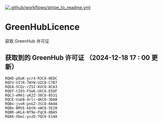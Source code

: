 [![.github/workflows/stripe_to_readme.yml](https://github.com/zjx-kimi/GreenHubLicence/actions/workflows/stripe_to_readme.yml/badge.svg)](https://github.com/zjx-kimi/GreenHubLicence/actions/workflows/stripe_to_readme.yml)
# GreenHubLicence
获取 GreenHub 许可证
## 获取到的 GreenHub 许可证 （2024-12-18 17 : 00 更新）
```
RQHD-pEwK-ycr4-R3C8-0EDC
RQFU-VIlR-7WYW-UZC8-C7B7
RQEA-5CQz-rZSI-KUC8-8CA3
RQDf-tI03-FSw6-UXC8-E58F
RQCJ-eM41-yK2Z-38C8-8531
RQCE-VuEB-4rlc-4KC8-3DA0
RQBo-jvxR-pnGZ-JSC8-0A4A
RQBe-BMtE-kbtN-xWC8-5E20
RQBR-aKL4-Nf9e-PqC8-8BA5
RQA6-Xbwi-yxzD-fQC8-E14A
```
